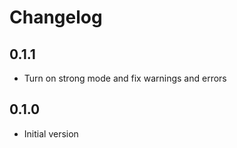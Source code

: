 # Changelog

## 0.1.1

- Turn on strong mode and fix warnings and errors

## 0.1.0

- Initial version
